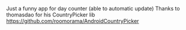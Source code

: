 Just a funny app for day counter (able to automatic update)
Thanks to thomasdao for his CountryPicker lib
https://github.com/roomorama/AndroidCountryPicker
